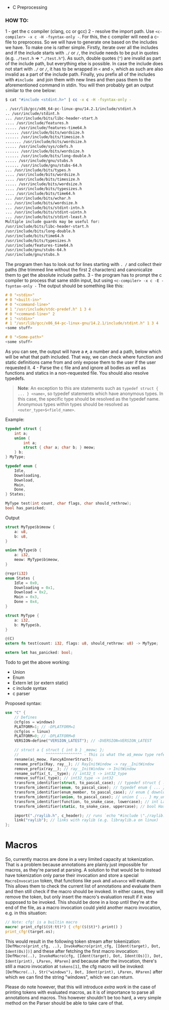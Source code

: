 - C Preprocessing

### HOW TO:

1 - get the c compiler (clang, cc or gcc)
2 - resolve the import path. Use `<c-compiler> -x c -H -fsyntax-only -`. For this, the c compiler will need a c-file to preprocess. So we will have to generate one based on the includes we have.
To make one is rather simple. Firstly, iterate over all the includes and if the include starts with `./` or `/`, the include needs to be put in quotes (e.g. `./test.h` => `"./test.h"`). As such, double quotes (`"`) are invalid as part of the include path, but everything else is possible. In case the include does not start with `./` or `/`, it has to be wrapped in `<` and `>`, which as such are also invalid as a part of the include path. Finally, you prefix all of the includes with `#include ` and join them with new lines and then pass them to the aforementioned command in stdin.
You will then probably get an output similar to the one below:
```sh
$ cat "#include <stdint.h>" | cc -x c -H -fsyntax-only -

. /usr/lib/gcc/x86_64-pc-linux-gnu/14.2.1/include/stdint.h
.. /usr/include/stdint.h
... /usr/include/bits/libc-header-start.h
.... /usr/include/features.h
..... /usr/include/features-time64.h
...... /usr/include/bits/wordsize.h
...... /usr/include/bits/timesize.h
....... /usr/include/bits/wordsize.h
..... /usr/include/sys/cdefs.h
...... /usr/include/bits/wordsize.h
...... /usr/include/bits/long-double.h
..... /usr/include/gnu/stubs.h
...... /usr/include/gnu/stubs-64.h
... /usr/include/bits/types.h
.... /usr/include/bits/wordsize.h
.... /usr/include/bits/timesize.h
..... /usr/include/bits/wordsize.h
.... /usr/include/bits/typesizes.h
.... /usr/include/bits/time64.h
... /usr/include/bits/wchar.h
... /usr/include/bits/wordsize.h
... /usr/include/bits/stdint-intn.h
... /usr/include/bits/stdint-uintn.h
... /usr/include/bits/stdint-least.h
Multiple include guards may be useful for:
/usr/include/bits/libc-header-start.h
/usr/include/bits/long-double.h
/usr/include/bits/time64.h
/usr/include/bits/typesizes.h
/usr/include/features-time64.h
/usr/include/gnu/stubs-64.h
/usr/include/gnu/stubs.h
```
The program then has to look out for lines starting with `. /` and collect their paths (the trimmed line without the first 2 characters) and canonicalize them to get the absolute include paths.
3 - the program has to prompt the c compiler to process that same stdin input, but using `<c-compiler> -x c -E -fsyntax-only -`
The output should be something like this:
```c
# 0 "<stdin>"
# 0 "<built-in>"
# 0 "<command-line>"
# 1 "/usr/include/stdc-predef.h" 1 3 4
# 0 "<command-line>" 2
# 1 "<stdin>"
# 1 "/usr/lib/gcc/x86_64-pc-linux-gnu/14.2.1/include/stdint.h" 1 3 4
<some stuff>

# 0 "<Some-path>"
<some stuff>
```
As you can see, the output will have a `#`, a number and a path, below which will be what that path included. That way, we can check where function and static definitions came from and only expose them to the user if the user requested it.
4 - Parse the c file and and ignore all bodies as well as functions and statics in a non-requested file. You should also resolve typedefs.
> **Note**: An exception to this are statements such as `typedef struct { ... } <name>`, so typedef statements which have anonymous types. In this case, the specific type should be resolved as the typedef name.
Anonymous types within types should be resolved as `<outer_type>$<field_name>`.

Example:
```c
typedef struct {
    int a;
    union {
        int a;
        struct { char a; char b; } meow;
    } b;
} MyType;

typedef enum {
    Idle,
    Downloading,
    Download,
    Main,
    Done,
} States;

MyType test(int count, char flags, char should_rethrow);
bool has_panicked;
```

Output
```rs
struct MyType$b$meow {
    a: u8,
    b: u8,
}

union MyType$b {
    a: i32,
    meow: MyType$b$meow,
}

@repr(i32)
enum States {
    Idle = 0x0,
    Downloading = 0x1,
    Download = 0x2,
    Main = 0x3,
    Done = 0x4,
}

struct MyType {
    a: i32,
    b: MyType$b,
}

@(C)
extern fn test(count: i32, flags: u8, should_rethrow: u8) -> MyType;

extern let has_panicked: bool;
```

Todo to get the above working:
- Union
- Enum
- Extern let (or extern static)
- c include syntax
- c parser

Proposed syntax:
```rs
use "C" {
    // Defines
    @cfg(os = windows)
    PLATFORM=1; // -DPLATFORM=1
    @cfg(os = linux)
    PLATFORM=0; // -DPLATFORM=0
    VERSION=define("VERSION_LATEST"); // -DVERSION=VERSION_LATEST

    // struct a { struct { int b } _meow; };
    //            ^^^^^^^^^^^^^^^^ - This is what the a$_meow type refers to
    rename(a$_meow, FancyAInnerStruct);
    rename_prefix(Ray, ray__); // RayInitWindow -> ray__InitWindow
    remove_prefix(ray__); // ray__InitWindow -> InitWindow
    rename_suffix(_t, _type); // int32_t -> int32_type
    remove_suffix(_type); // int32_type -> int32
    transform_identifier(struct, to_pascal_case); // typedef struct { ... } my_struct -> typedef struct { ... } MyStruct
    transform_identifier(enum, to_pascal_case); // typedef enum { ... } my_enum -> typedef enum { ... } MyEnum
    transform_identifier(enum_member, to_pascal_case); // enum { downloading_file; downloading_folder } -> enum { DownloadingFile, DownloadingFolder }
    transform_identifier(union, to_pascal_case); // union { ... } my_union -> union { ... } MyUnion
    transform_identifier(function, to_snake_case, lowercase); // int LaunchGame(...) -> int launch_game(...)
    transform_identifier(static, to_snake_case, uppercase); // bool HasPanicked -> bool has_panicked

    import("./raylib.h", c_header); // runs `echo "#include \"./raylib.h\"" | cc -x c -H -fsyntax-only -` and `echo "#include \"./raylib.h\"" | cc -x c -E -`
    link("raylib"); // links with raylib (e.g. libraylib.a on linux)
};
```

# Macros

So, currently macros are done in a very limited capacity at tokenization. That is a problem because annotations are plainly just impossible for macros, as they're parsed at parsing.
A solution to that would be to instead have tokenization only parse their invocation and store a special `MacroInvocation` token, that functions like `peek` and `advance` will evaluate.
This allows them to check the current list of annotations and evaluate them and then still check if the macro should be invoked. In either cases, they will remove the token, but only insert the macro's evaluation result if it was supposed to be invoked. This should be done in a loop until they're at the end of the file, as a macro invocation could yield another macro invocation, e.g. in this situation:
```rs
// Note: cfg! is a builtin macro
macro! print_cfg($($t:tt)*) { cfg!($($t)*).print() }
print_cfg!(target.os);
```
This would result in the following token stream after tokenization:
`[DefMacro(print_cfg, ..), InvokeMacro(print_cfg, [Ident(target), Dot, Ident(Os)])]`
and these after fetching the first macro invocation:
`[DefMacro(..), InvokeMacro(cfg, [Ident(target), Dot, Ident(Os)]), Dot, Ident(print), LParen, RParen]`
and because after the invocation, there's still a macro invocation at `tokens[1]`, the cfg macro will be invoked:
`[DefMacro(..), Str("windows"), Dot, Ident(print), LParen, RParen]`
after which we can find the string "windows", which we can return.

Please do note however, that this will introduce *extra work* in the case of printing tokens with evaluated macros, as it is of importance to parse all annotations and macros. This however shouldn't be too hard, a very simple method on the Parser should be able to take care of that.
